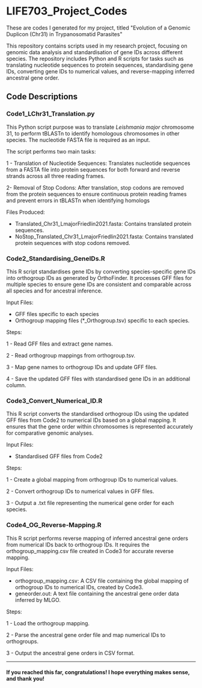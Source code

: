 # LIFE703_Project_Codes
These are codes I generated for my project, titled "Evolution of a Genomic Duplicon (Chr31) in Trypanosomatid Parasites"

This repository contains scripts used in my research project, focusing on genomic data analysis and standardisation of gene IDs across different species. The repository includes Python and R scripts for tasks such as translating nucleotide sequences to protein sequences, standardising gene IDs, converting gene IDs to numerical values, and reverse-mapping inferred ancestral gene order.

## Code Descriptions
### Code1_LChr31_Translation.py
This Python script purpose was to translate _Leishmania major_ chromosome 31, to perform tBLASTn to identify homologous chromosomes in other species. The nucleotide FASTA file is required as an input. 

The script performs two main tasks:

1 - Translation of Nucleotide Sequences: Translates nucleotide sequences from a FASTA file into protein sequences for both forward and reverse strands across all three reading frames.

2- Removal of Stop Codons: After translation, stop codons are removed from the protein sequences to ensure continuous protein reading frames and prevent errors in tBLASTn when identifying homologs

Files Produced:
- Translated_Chr31_LmajorFriedlin2021.fasta: Contains translated protein sequences.
- NoStop_Translated_Chr31_LmajorFriedlin2021.fasta: Contains translated protein sequences with stop codons removed.

### Code2_Standardising_GeneIDs.R
This R script standardises  gene IDs by converting species-specific gene IDs into orthogroup IDs as generated by OrthoFinder. It processes GFF files for multiple species to ensure gene IDs are consistent and comparable across all species and for ancestral inference.

Input Files:
- GFF files specific to each species 
- Orthogroup mapping files (*_Orthogroup.tsv) specific to each species.

Steps:

1 - Read GFF files and extract gene names.

2 - Read orthogroup mappings from orthogroup.tsv.

3 - Map gene names to orthogroup IDs and update GFF files.

4 - Save the updated GFF files with standardised gene IDs in an additional column.

### Code3_Convert_Numerical_ID.R
This R script converts the standardised orthogroup IDs using the updated GFF files from Code2 to numerical IDs based on a global mapping. It ensures that the gene order within chromosomes is represented accurately for comparative genomic analyses.

Input Files:
- Standardised GFF files from Code2

Steps:

1 - Create a global mapping from orthogroup IDs to numerical values.

2 - Convert orthogroup IDs to numerical values in GFF files.

3 - Output a .txt file representing the numerical gene order for each species.

### Code4_OG_Reverse-Mapping.R
This R script performs reverse mapping of inferred ancestral gene orders from numerical IDs back to orthogroup IDs. It requires the orthogroup_mapping.csv file created in Code3 for accurate reverse mapping.

Input Files:
- orthogroup_mapping.csv: A CSV file containing the global mapping of orthogroup IDs to numerical IDs, created by Code3.
- geneorder.out: A text file containing the ancestral gene order data inferred by MLGO.

Steps:

1 - Load the orthogroup mapping.

2 - Parse the ancestral gene order file and map numerical IDs to orthogroups.

3 - Output the ancestral gene orders in CSV format.

____________________________________________________

#### If you reached this far, congratulations! I hope everything makes sense, and thank you!
